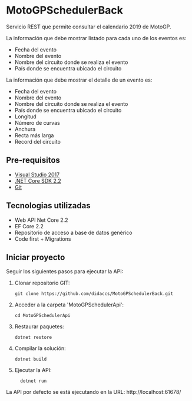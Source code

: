 # MotoGPSchedulerBack

Servicio REST que permite consultar el calendario 2019 de MotoGP.

La información que debe mostrar listado para cada uno de los eventos es: 
* Fecha del evento 
* Nombre del evento 
* Nombre del circuito donde se realiza el evento 
* País donde se encuentra ubicado el circuito 

La información que debe mostrar el detalle de un evento es: 
* Fecha del evento 
* Nombre del evento 
* Nombre del circuito donde se realiza el evento 
* País donde se encuentra ubicado el circuito 
* Longitud 
* Número de curvas 
* Anchura 
* Recta más larga 
* Record del circuito 

## Pre-requisitos

* [Visual Studio 2017](https://www.visualstudio.com/downloads/)
* [.NET Core SDK 2.2](https://www.microsoft.com/net/download/dotnet-core/2.2)
* [Git](https://git-scm.com/downloads)

## Tecnologias utilizadas

* Web API Net Core 2.2
* EF Core 2.2
* Repositorio de acceso a base de datos genèrico
* Code first + Migrations

## Iniciar proyecto
Seguir los siguientes pasos para ejecutar la API:

  1. Clonar repositorio GIT:
     ```
     git clone https://github.com/didaccs/MotoGPSchedulerBack.git
     ```
  2. Acceder a la carpeta 'MotoGPSchedulerApi':
     ```
     cd MotoGPSchedulerApi
     ```
  3. Restaurar paquetes:
     ```
     dotnet restore
     ```
  4. Compilar la solución:
     ```
     dotnet build
     ```
  5. Ejecutar la API:
     ```
	   dotnet run
     ```

La API por defecto se está ejecutando en la URL: http://localhost:61678/
